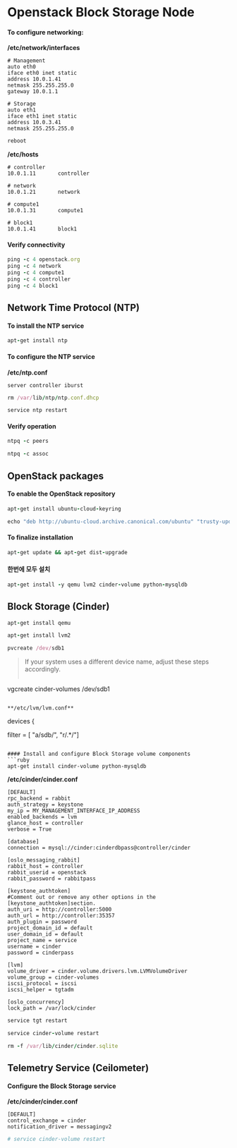# Openstack Block Storage Node

#### To configure networking:

**/etc/network/interfaces**
```
# Management
auto eth0
iface eth0 inet static
address 10.0.1.41
netmask 255.255.255.0
gateway 10.0.1.1

# Storage
auto eth1
iface eth1 inet static
address 10.0.3.41
netmask 255.255.255.0
```

```ruby
reboot
```

**/etc/hosts**

```
# controller
10.0.1.11       controller

# network
10.0.1.21       network

# compute1
10.0.1.31       compute1

# block1
10.0.1.41       block1
```

#### Verify connectivity

```ruby
ping -c 4 openstack.org
ping -c 4 network
ping -c 4 compute1
ping -c 4 controller
ping -c 4 block1
```

## Network Time Protocol (NTP)
#### To install the NTP service

```ruby
apt-get install ntp
```

#### To configure the NTP service

**/etc/ntp.conf**

```
server controller iburst
```

```ruby
rm /var/lib/ntp/ntp.conf.dhcp

service ntp restart
```

#### Verify operation

```ruby
ntpq -c peers

ntpq -c assoc
```

## OpenStack packages

#### To enable the OpenStack repository

```ruby
apt-get install ubuntu-cloud-keyring

echo "deb http://ubuntu-cloud.archive.canonical.com/ubuntu" "trusty-updates/kilo main" > /etc/apt/sources.list.d/cloudarchive-kilo.list
```

#### To finalize installation

```ruby
apt-get update && apt-get dist-upgrade
```

#### 한번에 모두 설치
```ruby
apt-get install -y qemu lvm2 cinder-volume python-mysqldb
```

## Block Storage (Cinder)
```ruby
apt-get install qemu

apt-get install lvm2

pvcreate /dev/sdb1
```


>If your system uses a different device name, adjust these steps accordingly.
>```ruby
vgcreate cinder-volumes /dev/sdb1
```

**/etc/lvm/lvm.conf**
```
devices {

filter = [ "a/sdb/", "r/.*/"]
```

#### Install and configure Block Storage volume components
```ruby
apt-get install cinder-volume python-mysqldb
```

**/etc/cinder/cinder.conf**
```
[DEFAULT]
rpc_backend = rabbit
auth_strategy = keystone
my_ip = MY_MANAGEMENT_INTERFACE_IP_ADDRESS
enabled_backends = lvm
glance_host = controller
verbose = True

[database]
connection = mysql://cinder:cinderdbpass@controller/cinder

[oslo_messaging_rabbit]
rabbit_host = controller
rabbit_userid = openstack
rabbit_password = rabbitpass

[keystone_authtoken]
#Comment out or remove any other options in the [keystone_authtoken]section.
auth_uri = http://controller:5000
auth_url = http://controller:35357
auth_plugin = password
project_domain_id = default
user_domain_id = default
project_name = service
username = cinder
password = cinderpass

[lvm]
volume_driver = cinder.volume.drivers.lvm.LVMVolumeDriver
volume_group = cinder-volumes
iscsi_protocol = iscsi
iscsi_helper = tgtadm

[oslo_concurrency]
lock_path = /var/lock/cinder
```

```ruby
service tgt restart

service cinder-volume restart

rm -f /var/lib/cinder/cinder.sqlite
```

## Telemetry Service (Ceilometer)

#### Configure the Block Storage service

**/etc/cinder/cinder.conf**
```
[DEFAULT]
control_exchange = cinder
notification_driver = messagingv2
```

```ruby
# service cinder-volume restart
```